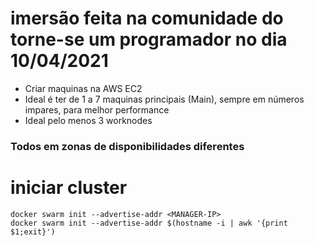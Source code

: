 # imersão feita na comunidade do torne-se um programador no dia 10/04/2021
- Criar maquinas na AWS EC2
- Ideal é ter de 1 a 7 maquinas principais (Main), sempre em números impares, para melhor performance
- Ideal pelo menos 3 worknodes

### Todos em zonas de disponibilidades diferentes

# iniciar cluster
```shell
docker swarm init --advertise-addr <MANAGER-IP>
docker swarm init --advertise-addr $(hostname -i | awk '{print $1;exit}')
```